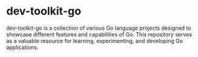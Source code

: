# dev-toolkit-go
dev-toolkit-go is a collection of various Go language projects designed to showcase different features and capabilities of Go. This repository serves as a valuable resource for learning, experimenting, and developing Go applications.
